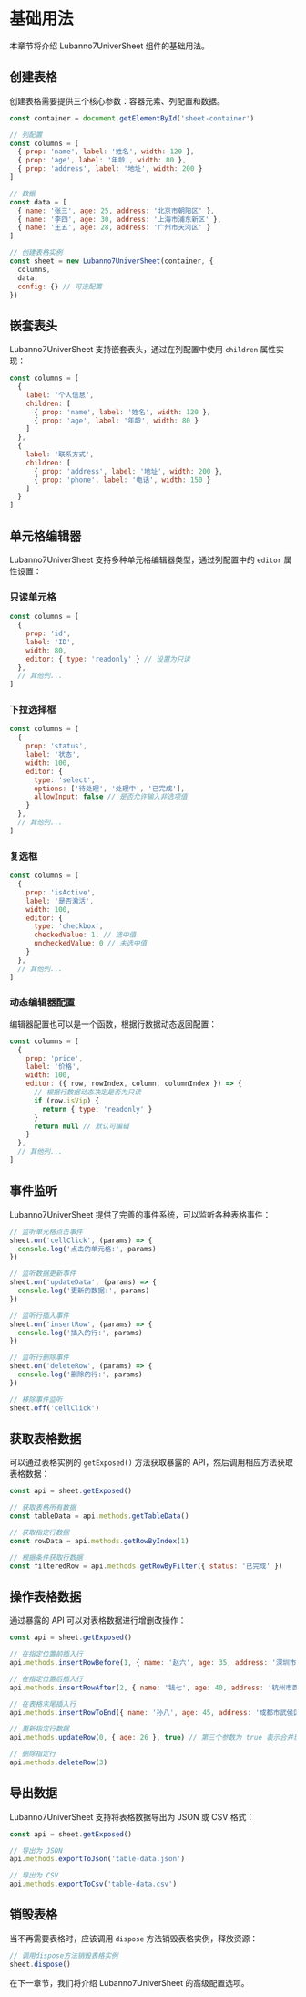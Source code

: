 # 基础用法

本章节将介绍 Lubanno7UniverSheet 组件的基础用法。

## 创建表格

创建表格需要提供三个核心参数：容器元素、列配置和数据。

```js
const container = document.getElementById('sheet-container')

// 列配置
const columns = [
  { prop: 'name', label: '姓名', width: 120 },
  { prop: 'age', label: '年龄', width: 80 },
  { prop: 'address', label: '地址', width: 200 }
]

// 数据
const data = [
  { name: '张三', age: 25, address: '北京市朝阳区' },
  { name: '李四', age: 30, address: '上海市浦东新区' },
  { name: '王五', age: 28, address: '广州市天河区' }
]

// 创建表格实例
const sheet = new Lubanno7UniverSheet(container, {
  columns,
  data,
  config: {} // 可选配置
})
```

## 嵌套表头

Lubanno7UniverSheet 支持嵌套表头，通过在列配置中使用 `children` 属性实现：

```js
const columns = [
  { 
    label: '个人信息', 
    children: [
      { prop: 'name', label: '姓名', width: 120 },
      { prop: 'age', label: '年龄', width: 80 }
    ] 
  },
  { 
    label: '联系方式', 
    children: [
      { prop: 'address', label: '地址', width: 200 },
      { prop: 'phone', label: '电话', width: 150 }
    ] 
  }
]
```

## 单元格编辑器

Lubanno7UniverSheet 支持多种单元格编辑器类型，通过列配置中的 `editor` 属性设置：

### 只读单元格

```js
const columns = [
  { 
    prop: 'id', 
    label: 'ID', 
    width: 80,
    editor: { type: 'readonly' } // 设置为只读
  },
  // 其他列...
]
```

### 下拉选择框

```js
const columns = [
  { 
    prop: 'status', 
    label: '状态', 
    width: 100,
    editor: { 
      type: 'select', 
      options: ['待处理', '处理中', '已完成'], 
      allowInput: false // 是否允许输入非选项值
    }
  },
  // 其他列...
]
```

### 复选框

```js
const columns = [
  { 
    prop: 'isActive', 
    label: '是否激活', 
    width: 100,
    editor: { 
      type: 'checkbox', 
      checkedValue: 1, // 选中值
      uncheckedValue: 0 // 未选中值
    }
  },
  // 其他列...
]
```

### 动态编辑器配置

编辑器配置也可以是一个函数，根据行数据动态返回配置：

```js
const columns = [
  { 
    prop: 'price', 
    label: '价格', 
    width: 100,
    editor: ({ row, rowIndex, column, columnIndex }) => {
      // 根据行数据动态决定是否为只读
      if (row.isVip) {
        return { type: 'readonly' }
      }
      return null // 默认可编辑
    }
  },
  // 其他列...
]
```

## 事件监听

Lubanno7UniverSheet 提供了完善的事件系统，可以监听各种表格事件：

```js
// 监听单元格点击事件
sheet.on('cellClick', (params) => {
  console.log('点击的单元格:', params)
})

// 监听数据更新事件
sheet.on('updateData', (params) => {
  console.log('更新的数据:', params)
})

// 监听行插入事件
sheet.on('insertRow', (params) => {
  console.log('插入的行:', params)
})

// 监听行删除事件
sheet.on('deleteRow', (params) => {
  console.log('删除的行:', params)
})

// 移除事件监听
sheet.off('cellClick')
```

## 获取表格数据

可以通过表格实例的 `getExposed()` 方法获取暴露的 API，然后调用相应方法获取表格数据：

```js
const api = sheet.getExposed()

// 获取表格所有数据
const tableData = api.methods.getTableData()

// 获取指定行数据
const rowData = api.methods.getRowByIndex(1)

// 根据条件获取行数据
const filteredRow = api.methods.getRowByFilter({ status: '已完成' })
```

## 操作表格数据

通过暴露的 API 可以对表格数据进行增删改操作：

```js
const api = sheet.getExposed()

// 在指定位置前插入行
api.methods.insertRowBefore(1, { name: '赵六', age: 35, address: '深圳市南山区' })

// 在指定位置后插入行
api.methods.insertRowAfter(2, { name: '钱七', age: 40, address: '杭州市西湖区' })

// 在表格末尾插入行
api.methods.insertRowToEnd({ name: '孙八', age: 45, address: '成都市武侯区' })

// 更新指定行数据
api.methods.updateRow(0, { age: 26 }, true) // 第三个参数为 true 表示合并现有数据

// 删除指定行
api.methods.deleteRow(3)
```

## 导出数据

Lubanno7UniverSheet 支持将表格数据导出为 JSON 或 CSV 格式：

```js
const api = sheet.getExposed()

// 导出为 JSON
api.methods.exportToJson('table-data.json')

// 导出为 CSV
api.methods.exportToCsv('table-data.csv')
```

## 销毁表格

当不再需要表格时，应该调用 `dispose` 方法销毁表格实例，释放资源：

```js
// 调用dispose方法销毁表格实例
sheet.dispose()
```

在下一章节，我们将介绍 Lubanno7UniverSheet 的高级配置选项。